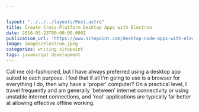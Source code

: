 ```yaml
---


layout: "../../../layouts/Post.astro"
title: Create Cross-Platform Desktop Apps with Electron
date: 2016-05-23T00:00:00.000Z
publication_url: 'https://www.sitepoint.com/desktop-node-apps-with-electron/'
image: images/electron.jpeg
categories: writing sitepoint
tags: javascript development
---
```


Call me old-fashioned, but I have always preferred using a desktop app suited to each purpose. I feel that if all I'm going to use is a browser for everything I do, then why have a 'proper' computer? On a practical level, I travel frequently and am generally 'between' internet connectivity or using unstable internet connections, and 'real' applications are typically far better at allowing effective offline working.
